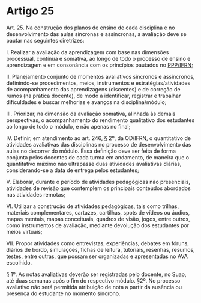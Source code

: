 # Artigo 25

Art. 25. Na construção dos planos de ensino de cada disciplina e no desenvolvimento das aulas síncronas e
assíncronas, a avaliação deve se pautar nas seguintes diretrizes:

I. Realizar a avaliação da aprendizagem com base nas dimensões processual, contínua e somativa, ao longo de todo
o processo de ensino e aprendizagem e em consonância com os princípios pautados no [PPP/IFRN](https://portal.ifrn.edu.br/institucional/projeto-politico-pedagogico-1/lateral/menu-1);

II. Planejamento conjunto de momentos avaliativos síncronos e assíncronos, definindo-se procedimentos, meios,
instrumentos e estratégias/atividades de acompanhamento das aprendizagens (discentes) e de correção de rumos (na
prática docente), de modo a identificar, registrar e trabalhar dificuldades e buscar melhorias e avanços na
disciplina/módulo;

III. Priorizar, na dimensão da avaliação somativa, alinhada às demais perspectivas, o acompanhamento do
rendimento qualitativo dos estudantes ao longo de todo o módulo, e não apenas no final;

IV. Definir, em atendimento ao art. 246, § 2º, da OD/IFRN, o quantitativo de atividades avaliativas das disciplinas
no processo de desenvolvimento das aulas no decorrer do módulo. Essa definição deve ser feita de forma conjunta
pelos docentes de cada turma em andamento, de maneira que o quantitativo máximo não ultrapasse duas atividades
avaliativas diárias, considerando-se a data de entrega pelos estudantes;

V. Elaborar, durante o período de atividades pedagógicas não presenciais, atividades de revisão que contemplem os
principais conteúdos abordados nas atividades remotas;

VI. Utilizar a construção de atividades pedagógicas, tais como trilhas, materiais complementares, cartazes, cartilhas,
spots de vídeos ou áudios, mapas mentais, mapas conceituais, quadros de visão, jogos, entre outros, como
instrumentos de avaliação, mediante devolução dos estudantes por meios virtuais;

VII. Propor atividades como entrevistas, experiências, debates em fóruns, diários de bordo, simulações, fichas de
leitura, tutoriais, resenhas, resumos, testes, entre outras, que possam ser organizadas e apresentadas no AVA
escolhido.

§ 1º. As notas avaliativas deverão ser registradas pelo docente, no Suap, até duas semanas após o fim do respectivo
módulo.
§2º. No processo avaliativo não será permitida atribuição de nota a partir da ausência ou presença do estudante no
momento síncrono.

